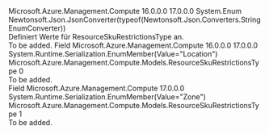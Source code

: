 <Type Name="ResourceSkuRestrictionsType" FullName="Microsoft.Azure.Management.Compute.Models.ResourceSkuRestrictionsType">
  <TypeSignature Language="C#" Value="public enum ResourceSkuRestrictionsType" />
  <TypeSignature Language="ILAsm" Value=".class public auto ansi sealed ResourceSkuRestrictionsType extends System.Enum" />
  <TypeSignature Language="DocId" Value="T:Microsoft.Azure.Management.Compute.Models.ResourceSkuRestrictionsType" />
  <TypeSignature Language="VB.NET" Value="Public Enum ResourceSkuRestrictionsType" />
  <TypeSignature Language="F#" Value="type ResourceSkuRestrictionsType = " />
  <AssemblyInfo>
    <AssemblyName>Microsoft.Azure.Management.Compute</AssemblyName>
    <AssemblyVersion>16.0.0.0</AssemblyVersion>
    <AssemblyVersion>17.0.0.0</AssemblyVersion>
  </AssemblyInfo>
  <Base>
    <BaseTypeName>System.Enum</BaseTypeName>
  </Base>
  <Attributes>
    <Attribute>
      <AttributeName>Newtonsoft.Json.JsonConverter(typeof(Newtonsoft.Json.Converters.StringEnumConverter))</AttributeName>
    </Attribute>
  </Attributes>
  <Docs>
    <summary>
            Definiert Werte für ResourceSkuRestrictionsType an.
            </summary>
    <remarks>To be added.</remarks>
  </Docs>
  <Members>
    <Member MemberName="Location">
      <MemberSignature Language="C#" Value="Location" />
      <MemberSignature Language="ILAsm" Value=".field public static literal valuetype Microsoft.Azure.Management.Compute.Models.ResourceSkuRestrictionsType Location = int32(0)" />
      <MemberSignature Language="DocId" Value="F:Microsoft.Azure.Management.Compute.Models.ResourceSkuRestrictionsType.Location" />
      <MemberSignature Language="VB.NET" Value="Location" />
      <MemberSignature Language="F#" Value="Location = 0" Usage="Microsoft.Azure.Management.Compute.Models.ResourceSkuRestrictionsType.Location" />
      <MemberType>Field</MemberType>
      <AssemblyInfo>
        <AssemblyName>Microsoft.Azure.Management.Compute</AssemblyName>
        <AssemblyVersion>16.0.0.0</AssemblyVersion>
        <AssemblyVersion>17.0.0.0</AssemblyVersion>
      </AssemblyInfo>
      <Attributes>
        <Attribute>
          <AttributeName>System.Runtime.Serialization.EnumMember(Value="Location")</AttributeName>
        </Attribute>
      </Attributes>
      <ReturnValue>
        <ReturnType>Microsoft.Azure.Management.Compute.Models.ResourceSkuRestrictionsType</ReturnType>
      </ReturnValue>
      <MemberValue>0</MemberValue>
      <Docs>
        <summary>To be added.</summary>
      </Docs>
    </Member>
    <Member MemberName="Zone">
      <MemberSignature Language="C#" Value="Zone" />
      <MemberSignature Language="ILAsm" Value=".field public static literal valuetype Microsoft.Azure.Management.Compute.Models.ResourceSkuRestrictionsType Zone = int32(1)" />
      <MemberSignature Language="DocId" Value="F:Microsoft.Azure.Management.Compute.Models.ResourceSkuRestrictionsType.Zone" />
      <MemberSignature Language="VB.NET" Value="Zone" />
      <MemberSignature Language="F#" Value="Zone = 1" Usage="Microsoft.Azure.Management.Compute.Models.ResourceSkuRestrictionsType.Zone" />
      <MemberType>Field</MemberType>
      <AssemblyInfo>
        <AssemblyName>Microsoft.Azure.Management.Compute</AssemblyName>
        <AssemblyVersion>17.0.0.0</AssemblyVersion>
      </AssemblyInfo>
      <Attributes>
        <Attribute>
          <AttributeName>System.Runtime.Serialization.EnumMember(Value="Zone")</AttributeName>
        </Attribute>
      </Attributes>
      <ReturnValue>
        <ReturnType>Microsoft.Azure.Management.Compute.Models.ResourceSkuRestrictionsType</ReturnType>
      </ReturnValue>
      <MemberValue>1</MemberValue>
      <Docs>
        <summary>To be added.</summary>
      </Docs>
    </Member>
  </Members>
</Type>